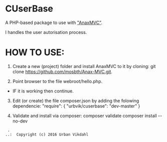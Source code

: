 CUserBase
=========

A PHP-based package to use with ["AnaxMVC"](https://github.com/mosbth/Anax-MVC).

I handles the user autorisation process.


HOW TO USE:
===========

1. Create a new (project) folder and install AnaxMVC to it by cloning:
git clone https://github.com/mosbth/Anax-MVC.git.

2. Point browser to the file webroot/hello.php. 
- IF it is working then continue.

3. Edit (or create) the file composer.json by adding the folowing dependencie:
  "require": {
        "urbvik/cuserbase": "dev-master"
    }

4. Validate and install via composer:
composer validate
composer install --no-dev






```
 .  
..:  Copyright (c) 2016 Urban Vikdahl
```
